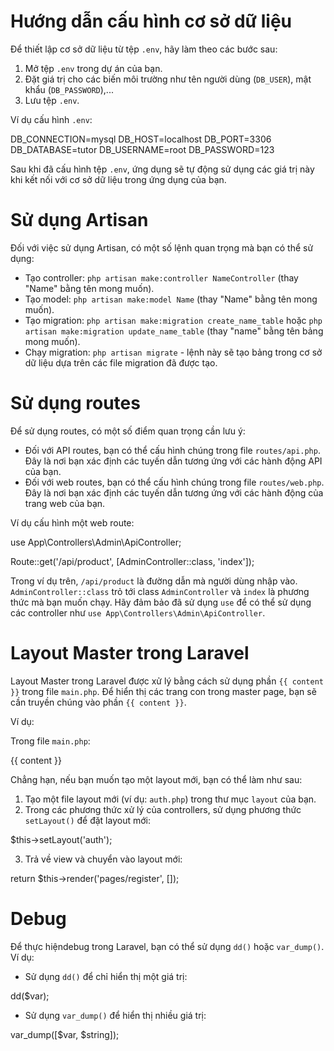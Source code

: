 # Hướng dẫn cấu hình cơ sở dữ liệu

Để thiết lập cơ sở dữ liệu từ tệp `.env`, hãy làm theo các bước sau:

1. Mở tệp `.env` trong dự án của bạn.
2. Đặt giá trị cho các biến môi trường như tên người dùng (`DB_USER`), mật khẩu (`DB_PASSWORD`),...
3. Lưu tệp `.env`.

Ví dụ cấu hình `.env`:

DB_CONNECTION=mysql
DB_HOST=localhost
DB_PORT=3306
DB_DATABASE=tutor
DB_USERNAME=root
DB_PASSWORD=123

Sau khi đã cấu hình tệp `.env`, ứng dụng sẽ tự động sử dụng các giá trị này khi kết nối với cơ sở dữ liệu trong ứng dụng của bạn.

# Sử dụng Artisan

Đối với việc sử dụng Artisan, có một số lệnh quan trọng mà bạn có thể sử dụng:

- Tạo controller: `php artisan make:controller NameController` (thay "Name" bằng tên mong muốn).
- Tạo model: `php artisan make:model Name` (thay "Name" bằng tên mong muốn).
- Tạo migration: `php artisan make:migration create_name_table` hoặc `php artisan make:migration update_name_table` (thay "name" bằng tên bảng mong muốn).
- Chạy migration: `php artisan migrate` - lệnh này sẽ tạo bảng trong cơ sở dữ liệu dựa trên các file migration đã được tạo.

# Sử dụng routes

Để sử dụng routes, có một số điểm quan trọng cần lưu ý:

- Đối với API routes, bạn có thể cấu hình chúng trong file `routes/api.php`. Đây là nơi bạn xác định các tuyến dẫn tương ứng với các hành động API của bạn.
- Đối với web routes, bạn có thể cấu hình chúng trong file `routes/web.php`. Đây là nơi bạn xác định các tuyến dẫn tương ứng với các hành động của trang web của bạn.

Ví dụ cấu hình một web route:

use App\Controllers\Admin\ApiController;

Route::get('/api/product', [AdminController::class, 'index']);

Trong ví dụ trên, `/api/product` là đường dẫn mà người dùng nhập vào. `AdminController::class` trỏ tới class `AdminController` và `index` là phương thức mà bạn muốn chạy. Hãy đảm bảo đã sử dụng `use` để có thể sử dụng các controller như `use App\Controllers\Admin\ApiController`.

# Layout Master trong Laravel

Layout Master trong Laravel được xử lý bằng cách sử dụng phần `{{ content }}` trong file `main.php`. Để hiển thị các trang con trong master page, bạn sẽ cần truyền chúng vào phần `{{ content }}`.

Ví dụ:

Trong file `main.php`:

<html>
<head>
    <title>Website của tôi</title>
</head>
<body>
    <div class="container">
        {{ content }}
    </div>
</body>
</html>

Chẳng hạn, nếu bạn muốn tạo một layout mới, bạn có thể làm như sau:

1. Tạo một file layout mới (ví dụ: `auth.php`) trong thư mục `layout` của bạn.
2. Trong các phương thức xử lý của controllers, sử dụng phương thức `setLayout()` để đặt layout mới:

$this->setLayout('auth');

3. Trả về view và chuyển vào layout mới:

return $this->render('pages/register', []);

# Debug

Để thực hiệndebug trong Laravel, bạn có thể sử dụng `dd()` hoặc `var_dump()`. Ví dụ:

- Sử dụng `dd()` để chỉ hiển thị một giá trị:

dd($var);

- Sử dụng `var_dump()` để hiển thị nhiều giá trị:

var_dump([$var, $string]);
